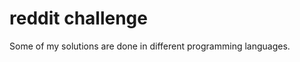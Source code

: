 reddit challenge 
================
Some of my solutions are done in different programming languages.

